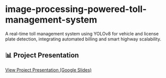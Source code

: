 # image-processing-powered-toll-management-system
A real-time toll management system using YOLOv8 for vehicle and license plate detection, integrating automated billing and smart highway scalability.
## 📊 Project Presentation
[View Project Presentation (Google Slides)](https://docs.google.com/presentation/d/1mvmbI7i2PVNPrCmgmBAKEq1Or5edQGer/edit?usp=sharing)
